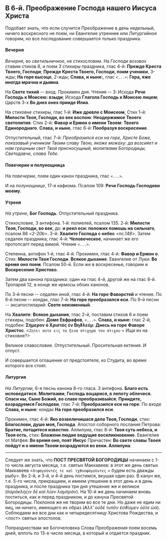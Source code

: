 
## В 6-й. Преображение Господа нашего Иисуса Христа

Подобает знать, что если случится Преображение в день недельный, ничего воскресного не поем, ни Евангелие утреннее 
или Литургийное говорим, но все последование совершается только праздника.

#### Вечерня

*Вечерня*, во *светильничное*, не стихословим. На *Господи воззвах* ставим стихов 8, и поем 3 стихиры праздника, 
глас 4-й: **Прежде Креста Твоего, Господи**; **Прежде Креста Твоего, Господи, поим ученики**, 3-жды;
**На горе высоце**, 2-жды; **Слава, и ныне:**, глас `<...>`:  **Гора, яже иногда мрачна и дымна**.

На **Свете тихий** -- вход. Прокимен дня. Чтения -- 3: Исхода **Рече Господь к Моисею: взыди**; 
Исхода **Глагола Господь к Моисею лицем**; Царств 3-х **Во днех онех прииде Илиа**. 

На *стиховне* стихиры, глас 1-й: **Иже древле с Моисеом**,
Стих 1-й: **Милости Твоя, Господи, во век воспою**: **Неодержимое Твоего светолития**.
Стих 2-й: **Фавор и Ермон о имени Твоем**: **Твоего Единороднаго**. 
**Слава, и ныне**, глас 6-й: **Пообразуя воскресение**.

Отпустительный, глас 7-й: *Преобразился еси на горе, Христе Боже, показавый учеником Твоим 
славу Твою, якоже можаху: да возсияет и нам грешным свет Твой присносущный, молитвами 
Богородицы, Светодавче, слава Тебе.*

#### Повечерие и полунощница

На *повечерии*, поем один канон праздника, глас `<...>`.

И на *полунощнице*, 17-я кафизма. Псалом 109: **Рече Господь Господеви моему**.


#### Утреня

*На утрене*, **Бог Господь**. Отпустительный праздника.

Стихословие, 3 антифона. 1-й: полиелей, псалом 135. 2-й: **Милости Твоя, Господи, во век**, 
до: **и рекл еси: положих помошь на сильнаго**, псалом 88 <*2-20b*>.
3-й: **Хвалите Господа с небес** <*пс.148*>. Затем седален праздника,
глас 4-й: **Человеческое**, начинает же его протопсалт перед вимой.
Чтение `<...>`.

Степенна, антифон 1-й, глас 4-й. Прокимен, глас 4-й:
**Фавор и Ермон о**. Стих: **Милости Твоя Господи**. **Всякое дыхание**.
Евангелие от Луки: **Во время оно поем**. Псалом 50-й. Если же в воскресенье,
говорим и **Воскресение Христово**.

Затем два канона праздника: один на глас 4-й, другой же на глас 8-й.
Тропарей 12, в конце же ирмосы обоих канонов.

По 3-й песни -- седален иной, глас 4-й: **На горе Фаворстей** и чтение.
По 6-й песни -- кондак, глас 7-й: **На горе преобразился еси**.
По 9-й песни -- эксапостиларий: **Свете неизменный**.

На **Хвалите**: **Всякое дыхание**, глас 2-й, поставим стихов 6 и поем
стихиры, подобен: **Доме Евфрафов**, `<...>`. **Слава, и ныне:**
глас 2-й, подобен: **Σήμερον ὁ Χριστὸς ἐν Βηϑλεέμ**:
**Днесь на горе Фаворе Христос**. <`Ζητει αυτο εις τα ξενα στιχηρα του στιχου` =
Ищи их на стиховне?>

Великое славословие. Отпустительный. Просительная ектения. И отпуст.

И совершается оглашение от предстоятеля, из Студита, во время которого
все стоят.

#### Литургия

*На Литургии*, 6-я песнь канона 8-го гласа.
3 антифона. **Благо есть исповедатися. Молитвами**;
**Господь воцарися, в лепоту облечеся. Спаси ны, Сыне Божий, во славе преобразивыйся**;
**Приидите, возрадуемся Господеви**, глас 7-й: **Преобразился еси на горе**.
По входе **Слава, и ныне:** кондак **На горе преобразился еси**.

Прокимен, глас 4-й: **Яко возвеличишася дела Твоя, Господи**,
стих: **Благослови, душе моя, Господа**. Апостол соборного послания
Петрова: **Братие, потщитеся известно**.
Аллилуиа, глас 8-й: **Твоя суть небеса, и Твоя есть**,
стих: **Блажени людие ведущие воскликновение**.
Евангелие от Матфея: **Во время оно, поят Иисус**
Причастен: **Во свете славы Твоея пойдут и о имени Твоем возрадуются во веки. Аллилуиа**.

---

Следует же знать, что **ПОСТ ПРЕСВЯТОЙ БОГОРОДИЦЫ** начинаем с 1-го числа
августа месяца, т.е. святых Маккавеев: в этот же день святых Маккавеев
<`διφαγοῦντές τε καὶ ἰχϑυοφαγοῦντες` = будем есть дважды рыбу>.
Во 2-й, и 3-й, и 4-й день постимся, вкушая один раз.
В канун же, т.е. 5-го числа, прекращаем, и имеем утешение
в этот день и в день праздника, и после праздника три дня утешение
же и великое (*παράκληςιν δὲ καὶ λίαν λαμπράν*). На 10-й же день
начинаем вновь поститься, как и перед праздником, и до кануна
Пресвятой Богородицы.
Поклонов же не творим во все те дни.
Но даже не ядим ни яиц, ни ничего, имеющего их образ (*̓Αλλ' οὐδὲ τυπὸν ἐσϑίομεν οὔτε ὠά*).
Соблюдаем же все дни как и четыредесятницу Христова Рождества, и
<*пост*> святых апостолов.

Попразднествам же Богочеловека Слова Преображения поем восемь дней,
вплоть по 13-е число месяца, в который и отдается праздник.
